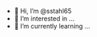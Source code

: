 - 👋 Hi, I’m @sstahl65
- 👀 I’m interested in ...
- 🌱 I’m currently learning ...
  

<!---
sstahl65/sstahl65 is a ✨ special ✨ repository because its `README.md` (this file) appears on your GitHub profile.
You can click the Preview link to take a look at your changes.
--->
